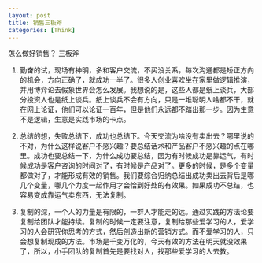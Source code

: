 ```yaml
---
layout: post
title: 销售三板斧
categories: [Think]
---
```


怎么做好销售？ 三板斧

1. 勤奋的试，现场有神明，多和客户交流，不买没关系，每次沟通都是矫正方向的机会，方向正确了，就成功一半了。很多人创业喜欢坐在家里做逻辑推演，并用博弈论去假象世界会怎么发展。我想说的是，这些人都是纸上谈兵，大部分投资人也是纸上谈兵。纸上谈兵不会有方向，只是一堆聪明人啥都不干，就在网上论证，他们可以论证一百年，但是他们永远都不踏出那一步。因为生意不是逻辑，生意是实践市场的卡点。

2. 总结的想，失败总结下，成功也总结下。今天交流为啥没有卖出去？哪里说的不对，为什么这样说客户不感兴趣？要总结话术和产品客户不感兴趣的点在哪里。成功也要总结一下，为什么成功要总结，因为有时候成功是靠运气，有时候成功是客户咨询的时间对了，有时候是产品对了。更多的时候，是多个变量都做对了，才能形成有效的销售。我们要综合归纳总结出成功卖出去背后是哪几个变量，哪几个力度一起作用才会恰到好处的有效果。如果成功不总结，也容易变成靠运气卖东西，无法复制。

3. 复制的深，一个人的力量是有限的，一群人才能走的远。通过实践的方法论要复制给团队才能持续。复制的时候一定要注意，复制给那些爱学习的人，爱学习的人会研究你思考的方式，然后创造出新的营销方式。而不爱学习的人，只会想复制现成的方法。市场是千变万化的，今天有效的方法在明天就没效果了，所以，小手团队的复制首先是要找对人，找那些爱学习的人去教。
